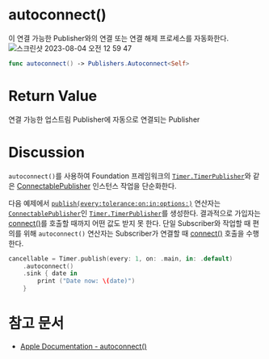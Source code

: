# ****autoconnect()****

이 연결 가능한 Publisher와의 연결 또는 연결 해제 프로세스를 자동화한다.
![스크린샷 2023-08-04 오전 12 59 47](https://github.com/jsa0224/somdokki-study/assets/94514250/42fc4e1e-cb5d-462d-a7b6-5136f9366453)

```swift
func autoconnect() -> Publishers.Autoconnect<Self>
```

# Return Value
연결 가능한 업스트림 Publisher에 자동으로 연결되는 Publisher

# Discussion
`autoconnect()`를 사용하여 Foundation 프레임워크의 [`Timer.TimerPublisher`](https://developer.apple.com/documentation/foundation/timer/timerpublisher)와 같은 [ConnectablePublisher](https://www.notion.so/ConnectablePublisher-9642d76429cc463c81e2e86ed28c543f?pvs=21) 인스턴스 작업을 단순화한다. 

다음 예제에서 [`publish(every:tolerance:on:in:options:)`](https://developer.apple.com/documentation/foundation/timer/3329589-publish) 연산자는 [`ConnectablePublisher`](https://developer.apple.com/documentation/combine/connectablepublisher)인 [`Timer.TimerPublisher`](https://developer.apple.com/documentation/foundation/timer/timerpublisher)를 생성한다. 
결과적으로 가입자는 [connect()](https://www.notion.so/connect-ba2f035cd34140a1a3a085d1c18b396f?pvs=21)를 호출할 때까지 어떤 값도 받지 못 한다. 
단일 Subscriber와 작업할 때 편의를 위해 `autoconnect()` 연산자는 Subscriber가 연결할 때 [connect()](https://www.notion.so/connect-ba2f035cd34140a1a3a085d1c18b396f?pvs=21) 호출을 수행한다. 

```swift
cancellable = Timer.publish(every: 1, on: .main, in: .default)
    .autoconnect()
    .sink { date in
        print ("Date now: \(date)")
    }
```

# 참고 문서
- [Apple Documentation - autoconnect()](https://developer.apple.com/documentation/combine/connectablepublisher/autoconnect())
